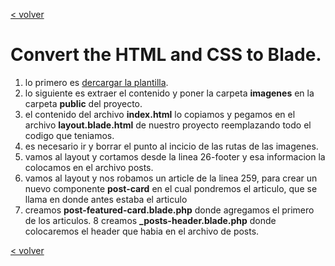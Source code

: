 [< volver](../../README.md)
# Convert the HTML and CSS to Blade.
1. lo primero es [dercargar la plantilla](https://github.com/laracasts/Laravel-From-Scratch-HTML-CSS).
2. lo siguiente es extraer el contenido y poner la carpeta **imagenes** en la carpeta **public** del proyecto.
3. el contenido del archivo **index.html** lo copiamos y pegamos en el archivo **layout.blade.html** de nuestro proyecto reemplazando todo el codigo que teniamos.
4. es necesario ir y borrar el punto al incicio de las rutas de las imagenes.
5. vamos al layout y cortamos desde la linea 26-footer y esa informacion la colocamos en el archivo posts.
6. vamos al layout y nos robamos un article de la linea 259, para crear un nuevo componente **post-card** en el cual pondremos el articulo, que se llama en donde antes estaba el articulo
7. creamos **post-featured-card.blade.php** donde agregamos el primero de los articulos.
8 creamos **_posts-header.blade.php** donde colocaremos el header que habia en el archivo de posts.

[< volver](../../README.md)